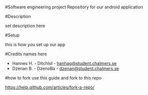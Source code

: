 #Software engineering project
Repository for our android application

#Description

set description here

#Setup

this is how you set up our app

#Credits
names here
* Hannes H. - Ditchlol - hanhag@student.chalmers.se
* Dzenan B. - DzenoBa - dzenan@student.chalmers.se


#how to fork
use this guide and fork to this repo

https://help.github.com/articles/fork-a-repo/